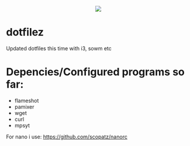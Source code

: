 <p align="center"> 
<img src="https://s5.gifyu.com/images/sowm.png" />


# dotfilez
Updated dotfiles this time with i3, sowm etc

# Depencies/Configured programs so far:
- flameshot
- pamixer
- wget
- curl
- mpsyt

For nano i use: https://github.com/scopatz/nanorc
</p>
